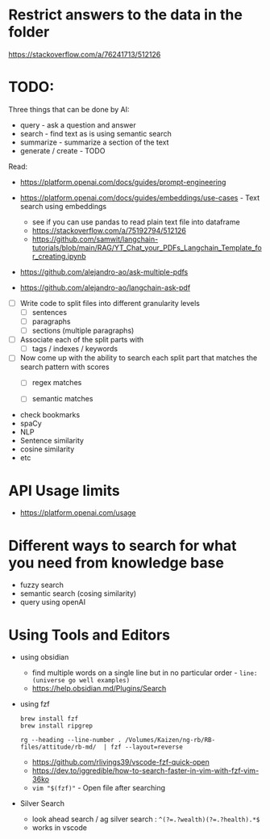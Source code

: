 # Restrict answers to the data in the folder

https://stackoverflow.com/a/76241713/512126

# TODO:

Three things that can be done by AI:
- query - ask a question and answer
- search - find text as is using semantic search
- summarize - summarize a section of the text
- generate / create - TODO


Read:
- https://platform.openai.com/docs/guides/prompt-engineering
- https://platform.openai.com/docs/guides/embeddings/use-cases - Text search using embeddings
    - see if you can use pandas to read plain text file into dataframe
    - https://stackoverflow.com/a/75192794/512126
    - https://github.com/samwit/langchain-tutorials/blob/main/RAG/YT_Chat_your_PDFs_Langchain_Template_for_creating.ipynb


- https://github.com/alejandro-ao/ask-multiple-pdfs
- https://github.com/alejandro-ao/langchain-ask-pdf



- [ ] Write code to split files into different granularity levels
  - [ ] sentences
  - [ ] paragraphs
  - [ ] sections (multiple paragraphs)
- [ ] Associate each of the split parts with
  - [ ] tags / indexes / keywords
- [ ] Now come up with the ability to search each split part that matches the search pattern with scores
  - [ ] regex matches
  - [ ] semantic matches




- check bookmarks
- spaCy
- NLP
- Sentence similarity
- cosine similarity
- etc



# API Usage limits

- https://platform.openai.com/usage


# Different ways to search for what you need from knowledge base

- fuzzy search
- semantic search (cosing similarity)
- query using openAI


# Using Tools and Editors

- using obsidian
	- find multiple words on a single line but in no particular order - `line:(universe go well examples)`
	- https://help.obsidian.md/Plugins/Search

- using fzf
	```
	brew install fzf
	brew install ripgrep
	
	rg --heading --line-number . /Volumes/Kaizen/ng-rb/RB-files/attitude/rb-md/  | fzf --layout=reverse
	```
	- https://github.com/rlivings39/vscode-fzf-quick-open
	- https://dev.to/iggredible/how-to-search-faster-in-vim-with-fzf-vim-36ko
	- `vim "$(fzf)"` - Open file after searching

- Silver Search
	- look ahead search / ag silver search : `^(?=.?wealth)(?=.?health).*$`
	- works in vscode